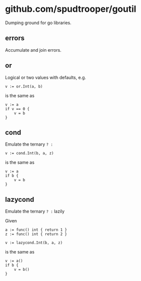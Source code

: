 # github.com/spudtrooper/goutil

Dumping ground for go libraries.

## errors
Accumulate and join errors.

## or
Logical or two values with defaults, e.g.

```
v := or.Int(a, b)
```

is the same as

```
v := a
if v == 0 {
    v = b
}
```

## cond
Emulate the ternary `? :`

```
v := cond.Int(b, a, z)
```

is the same as

```
v := a
if b {
    v = b
}
```

## lazycond
Emulate the ternary `? :` lazily

Given

```
a := func() int { return 1 }
z := func() int { return 2 }
```

```
v := lazycond.Int(b, a, z)
```

is the same as

```
v := a()
if b {
    v = b()
}
```